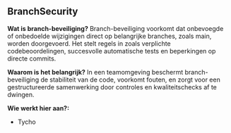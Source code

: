 ## BranchSecurity

__Wat is branch-beveiliging?__
Branch-beveiliging voorkomt dat onbevoegde of onbedoelde wijzigingen direct op belangrijke branches, zoals main, worden doorgevoerd. Het stelt regels in zoals verplichte codebeoordelingen, succesvolle automatische tests en beperkingen op directe commits.

__Waarom is het belangrijk?__
In een teamomgeving beschermt branch-beveiliging de stabiliteit van de code, voorkomt fouten, en zorgt voor een gestructureerde samenwerking door controles en kwaliteitschecks af te dwingen.



**Wie werkt hier aan?:**
- Tycho
